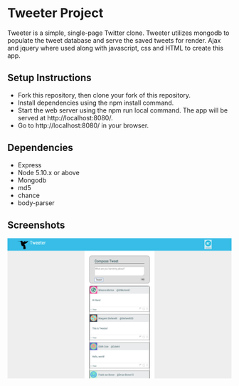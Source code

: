 # Tweeter Project

Tweeter is a simple, single-page Twitter clone.
Tweeter utilizes mongodb to populate the tweet database and 
serve the saved tweets for render. Ajax and jquery where used
along with javascript, css and HTML to create this app.

## Setup Instructions

- Fork this repository, then clone your fork of this repository.
- Install dependencies using the npm install command.
- Start the web server using the npm run local command. The app will be served at http://localhost:8080/.
- Go to http://localhost:8080/ in your browser.

## Dependencies

- Express
- Node 5.10.x or above
- Mongodb
- md5
- chance
- body-parser

## Screenshots

!["Screenshot of full app including compose box"](https://github.com/brianeshores/tweeter/blob/master/docs/Tweeter_full_screen.png)
